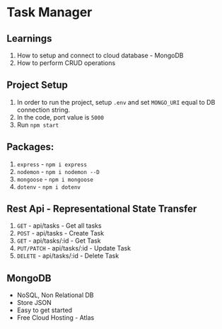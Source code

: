 # Task Manager

## Learnings

1. How to setup and connect to cloud database - MongoDB
2. How to perform CRUD operations

## Project Setup

1. In order to run the project, setup `.env` and set `MONGO_URI` equal to DB connection string.
2. In the code, port value is `5000`
3. Run `npm start`

## Packages:

1. `express` - `npm i express`
2. `nodemon` - `npm i nodemon --D`
3. `mongoose` - `npm i mongoose`
4. `dotenv` - `npm i dotenv`

## Rest Api - Representational State Transfer

1. `GET` - api/tasks - Get all tasks
2. `POST` - api/tasks - Create Task
3. `GET` - api/tasks/:id - Get Task
4. `PUT/PATCH` - api/tasks/:id - Update Task
5. `DELETE` - api/tasks/:id - Delete Task

## MongoDB

- NoSQL, Non Relational DB
- Store JSON
- Easy to get started
- Free Cloud Hosting - Atlas
